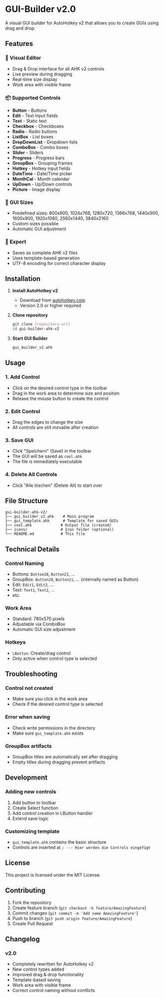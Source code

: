 # GUI-Builder v2.0

A visual GUI builder for AutoHotkey v2 that allows you to create GUIs using drag and drop.

## Features

### 🎨 **Visual Editor**
- Drag & Drop interface for all AHK v2 controls
- Live preview during dragging
- Real-time size display
- Work area with visible frame

### 📦 **Supported Controls**
- **Button** - Buttons
- **Edit** - Text input fields
- **Text** - Static text
- **Checkbox** - Checkboxes
- **Radio** - Radio buttons
- **ListBox** - List boxes
- **DropDownList** - Dropdown lists
- **ComboBox** - Combo boxes
- **Slider** - Sliders
- **Progress** - Progress bars
- **GroupBox** - Grouping frames
- **Hotkey** - Hotkey input fields
- **DateTime** - Date/Time picker
- **MonthCal** - Month calendar
- **UpDown** - Up/Down controls
- **Picture** - Image display

### 🎯 **GUI Sizes**
- Predefined sizes: 800x600, 1024x768, 1280x720, 1366x768, 1440x900, 1600x900, 1920x1080, 2560x1440, 3840x2160
- Custom sizes possible
- Automatic GUI adjustment

### 💾 **Export**
- Saves as complete AHK v2 files
- Uses template-based generation
- UTF-8 encoding for correct character display

## Installation

1. **Install AutoHotkey v2**
   - Download from [autohotkey.com](https://www.autohotkey.com/)
   - Version 2.0 or higher required

2. **Clone repository**
   ```bash
   git clone [repository-url]
   cd gui-builder-ahk-v2
   ```

3. **Start GUI Builder**
   ```bash
   gui_builder_v2.ahk
   ```

## Usage

### 1. **Add Control**
- Click on the desired control type in the toolbar
- Drag in the work area to determine size and position
- Release the mouse button to create the control

### 2. **Edit Control**
- Drag the edges to change the size
- All controls are still movable after creation

### 3. **Save GUI**
- Click "Speichern" (Save) in the toolbar
- The GUI will be saved as `cool.ahk`
- The file is immediately executable

### 4. **Delete All Controls**
- Click "Alle löschen" (Delete All) to start over

## File Structure

```
gui-builder-ahk-v2/
├── gui_builder_v2.ahk    # Main program
├── gui_template.ahk      # Template for saved GUIs
├── cool.ahk             # Output file (created)
├── icons/               # Icon folder (optional)
└── README.md            # This file
```

## Technical Details

### **Control Naming**
- Buttons: `Button20`, `Button21`, ...
- GroupBox: `Button20`, `Button21`, ... (internally named as Button)
- Edit: `Edit1`, `Edit2`, ...
- Text: `Text1`, `Text2`, ...
- etc.

### **Work Area**
- Standard: 780x570 pixels
- Adjustable via ComboBox
- Automatic GUI size adjustment

### **Hotkeys**
- `LButton`: Create/drag control
- Only active when control type is selected

## Troubleshooting

### **Control not created**
- Make sure you click in the work area
- Check if the desired control type is selected

### **Error when saving**
- Check write permissions in the directory
- Make sure `gui_template.ahk` exists

### **GroupBox artifacts**
- GroupBox titles are automatically set after dragging
- Empty titles during dragging prevent artifacts

## Development

### **Adding new controls**
1. Add button to toolbar
2. Create Select function
3. Add control creation in LButton handler
4. Extend save logic

### **Customizing template**
- `gui_template.ahk` contains the basic structure
- Controls are inserted at `; --- Hier werden die Controls eingefügt`

## License

This project is licensed under the MIT License.

## Contributing

1. Fork the repository
2. Create feature branch (`git checkout -b feature/AmazingFeature`)
3. Commit changes (`git commit -m 'Add some AmazingFeature'`)
4. Push to branch (`git push origin feature/AmazingFeature`)
5. Create Pull Request

## Changelog

### v2.0
- Completely rewritten for AutoHotkey v2
- New control types added
- Improved drag & drop functionality
- Template-based saving
- Work area with visible frame
- Correct control naming without conflicts 